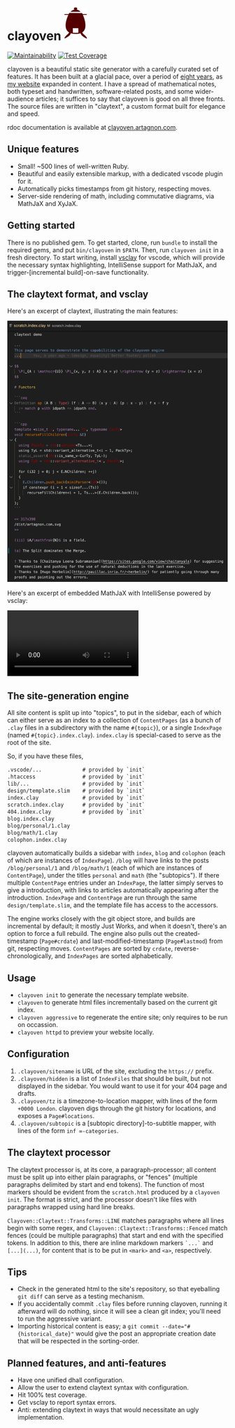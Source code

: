 # clayoven ![logo](assets/clayoven.png)

[![Maintainability](https://img.shields.io/codeclimate/maintainability/artagnon/clayoven?style=for-the-badge&logo=code-climate&labelColor=000000&label=Maintainability)](https://codeclimate.com/github/artagnon/clayoven/maintainability)
[![Test Coverage](https://img.shields.io/codeclimate/coverage/artagnon/clayoven?style=for-the-badge&logo=code-climate&labelColor=000000&label=Test%20Coverage)](https://codeclimate.com/github/artagnon/clayoven/test_coverage)

clayoven is a beautiful static site generator with a carefully curated set of features. It has been built at a glacial pace, over a period of [eight years](https://github.com/artagnon/clayoven/commit/d4d40161e9f76dbe74078c669de9af698cf621d6), as [my website](https://artagnon.com) expanded in content. I have a spread of mathematical notes, both typeset and handwritten, software-related posts, and some wider-audience articles; it suffices to say that clayoven is good on all three fronts. The source files are written in "claytext", a custom format built for elegance and speed.

rdoc documentation is available at [clayoven.artagnon.com](https://clayoven.artagnon.com).

## Unique features

- Small! ~500 lines of well-written Ruby.
- Beautiful and easily extensible markup, with a dedicated vscode plugin for it.
- Automatically picks timestamps from git history, respecting moves.
- Server-side rendering of math, including commutative diagrams, via MathJaX and XyJaX.

## Getting started

There is no published gem. To get started, clone, run `bundle` to install the required gems, and put `bin/clayoven` in `$PATH`. Then, run `clayoven init` in a fresh directory. To start writing, install [vsclay](https://marketplace.visualstudio.com/items?itemName=artagnon.vsclay) for vscode, which will provide the necessary syntax highlighting, IntelliSense support for MathJaX, and trigger-[incremental build]-on-save functionality.

## The claytext format, and vsclay

Here's an excerpt of claytext, illustrating the main features:

![syntax highlighting demo](assets/syntax-demo.png)

Here's an excerpt of embedded MathJaX with IntelliSense powered by vsclay:

![IntelliSense demo](https://user-images.githubusercontent.com/37226/113474233-24866400-946f-11eb-8e72-b82460d16c71.mp4)

## The site-generation engine

All site content is split up into "topics", to put in the sidebar, each of which can either serve as an index to a collection of `ContentPages` (as a bunch of `.clay` files in a subdirectory with the name `#{topic}`), or a single `IndexPage` (named `#{topic}.index.clay`). `index.clay` is special-cased to serve as the root of the site.

So, if you have these files,

    .vscode/...             # provided by `init`
    .htaccess               # provided by `init`
    lib/...                 # provided by `init`
    design/template.slim    # provided by `init`
    index.clay              # provided by `init`
    scratch.index.clay      # provided by `init`
    404.index.clay          # provided by `init`
    blog.index.clay
    blog/personal/1.clay
    blog/math/1.clay
    colophon.index.clay

clayoven automatically builds a sidebar with `index`, `blog` and `colophon` (each of which are instances of `IndexPage`). `/blog` will have links to the posts `/blog/personal/1` and `/blog/math/1` (each of which are instances of `ContentPage`), under the titles `personal` and `math` (the "subtopics"). If there multiple `ContentPage` entries under an `IndexPage`, the latter simply serves to give a introduction, with links to articles automatically appearing after the introduction. `IndexPage` and `ContentPage` are run through the same `design/template.slim`, and the template file has access to the accessors.

The engine works closely with the git object store, and builds are incremental by default; it mostly Just Works, and when it doesn't, there's an option to force a full rebuild. The engine also pulls out the created-timestamp (`Page#crdate`) and last-modified-timestamp (`Page#lastmod`) from git, respecting moves. `ContentPages` are sorted by `crdate`, reverse-chronologically, and `IndexPages` are sorted alphabetically.

## Usage

- `clayoven init` to generate the necessary template website.
- `clayoven` to generate html files incrementally based on the current git index.
- `clayoven aggressive` to regenerate the entire site; only requires to be run on occassion.
- `clayoven httpd` to preview your website locally.

## Configuration

1. `.clayoven/sitename` is URL of the site, excluding the `https://` prefix.
2. `.clayoven/hidden` is a list of `IndexFiles` that should be built, but not displayed in the sidebar. You would want to use it for your 404 page and drafts.
3. `.clayoven/tz` is a timezone-to-location mapper, with lines of the form `+0000 London`. clayoven digs through the git history for locations, and exposes a `Page#locations`.
4. `.clayoven/subtopic` is a [subtopic directory]-to-subtitle mapper, with lines of the form `inf ∞-categories`.

## The claytext processor

The claytext processor is, at its core, a paragraph-processor; all content must be split up into either plain paragraphs, or "fences" (multiple paragraphs delimited by start and end tokens). The function of most markers should be evident from the `scratch.html` produced by a `clayoven init`. The format is strict, and the processor doesn't like files with paragraphs wrapped using hard line breaks.

`Clayoven::Claytext::Transforms::LINE` matches paragraphs where all lines begin with some regex, and `Clayoven::Claytext::Transforms::Fenced` match fences (could be multiple paragraphs) that start and end with the specified tokens. In addition to this, there are inline markdown markers `` `...` `` and `[...](...)`, for content that is to be put in `<mark>` and `<a>`, respectively.

## Tips

- Check in the generated html to the site's repository, so that eyeballing `git diff` can serve as a testing mechanism.
- If you accidentally commit `.clay` files before running clayoven, running it afterward will do nothing, since it will see a clean git index; you'll need to run the aggressive variant.
- Importing historical content is easy; a `git commit --date="#{historical_date}"` would give the post an appropriate creation date that will be respected in the sorting-order.

## Planned features, and anti-features

- Have one unified dhall configuration.
- Allow the user to extend claytext syntax with configuration.
- Hit 100% test coverage.
- Get vsclay to report syntax errors.
- Anti: extending claytext in ways that would necessitate an ugly implementation.
